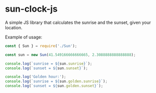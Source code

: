 # sun-clock-js

A simple JS library that calculates the sunrise and the sunset, given your location.

Example of usage:

```js
const { Sun } = require('./Sun');

const sun = new Sun(41.549166666666665, 2.3088888888888888);

console.log(`sunrise = ${sun.sunrise}`);
console.log(`sunset = ${sun.sunset}`);

console.log('Golden hour:');
console.log(`sunrise = ${sun.golden.sunrise}`);
console.log(`sunset = ${sun.golden.sunset}`);
```
